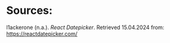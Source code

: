# Sources:

l1ackerone (n.a.). _React Datepicker_. Retrieved 15.04.2024 from: https://reactdatepicker.com/
